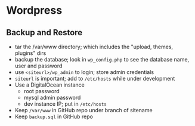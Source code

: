 # Wordpress

## Backup and Restore
* tar the /var/www directory; which includes the "upload, themes, plugins" dirs
* backup the database; look in `wp_config.php` to see the database name, user and password
* use `<siteurl>/wp_admin` to login; store admin credentials
* `siteurl` is important; add to `/etc/hosts` while under development
* Use a DigitalOcean instance
	* root password
	* mysql admin password
	* dev instance IP; put in `/etc/hosts`
* Keep `/var/www` in GitHub repo under branch of sitename
* Keep `backup.sql` in GitHub repo
 
